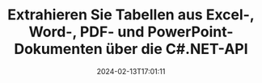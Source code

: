 ---
############################# Static ############################
layout: "auto-gen-parser"
date: 2024-02-13T17:01:11
draft: false
otherformats: one otp ott pdf pps ppsx ppt pptx rtf tex vdx vsdm vsdx vssm vssx vstm

############################# Head ############################
head_title: "Extrahieren Sie Tabellen aus PDF, DOCX, PPTX, XLSX, EPUB und mehr über die C#.NET-API"
head_description: "Mit der API GroupDocs.Parser .NET können Programmierer Tabellen aus PDF, DOC, DOCX, PPT, PPTX, EML, MSG, XLS, XLSX und CSV extrahieren , ODT, RTF und viele andere Dokumenttypen in .NET Apps."

############################# Header ############################
title: "Extrahieren Sie Tabellen aus Excel-, Word-, PDF- und PowerPoint-Dokumenten über die C#.NET-API"
description: "Mit der API GroupDocs.Parser .NET können Programmierer Tabellen aus PDF, DOC, DOCX, PPT, PPTX, EML, MSG, XLS, XLSX und CSV extrahieren , ODT, RTF & EPUB Dokumente oder Seiten."
bg_image: "https://cms.admin.containerize.com/templates/aspose/App_Themes/V3/images/bg/header1.png"
bg_overlay: false
button:
    enable: true
    icon: "fas fa-arrow-down"
    label: "Download kostenlose Testversion"
    link: "https://downloads.groupdocs.com/parser/net"

############################# SubMenu ############################
submenu:
    enable: true

    left:
        img_alt: "GroupDocs.Parser for .NET"
        image: "https://cms.admin.containerize.com/templates/groupdocs/images/product-logos/90x90-noborder/groupdocs-parser-net.png"
        product: "GroupDocs.Parser"
        platform: ".NET"

    middle:
        button:

            # button loop
            - link: "https://apireference.groupdocs.com/parser/net"
              text: "API-Referenz"

            # button loop
            - link: "https://github.com/groupdocs-parser"
              text: "Codebeispiele"

            # button loop
            - link: "https://products.groupdocs.app/parser/family"
              text: "Live-Demos"

            # button loop
            - link: "https://purchase.groupdocs.com/pricing/parser/net"
              text: "Preisgestaltung"

    right:
        link_download: "https://downloads.groupdocs.com/parser"
        link_learn: "https://docs.groupdocs.com/parser/net"
        link_buy: "https://purchase.groupdocs.com"

############################# About ############################
about:
    enable: true
    title: "Wie extrahiere ich Tabellen aus XLSM-Dateien über die .NET-API?"
    content: |
        Eine Tabelle ist die Sammlung von Zellen, die in Zeilen und Spalten angeordnet sind. Tabellen spielen eine sehr wichtige Rolle beim Speichern und Organisieren detaillierter oder komplizierter Daten, damit die Benutzer sie leicht lesen und anzeigen können. Tabellen können auf vielfältige Weise verwendet werden, z. B. zum Erstellen von Listen, zum Vergleichen von Informationen, zum Ausrichten von Daten, zum Gruppieren von Informationen, zum Hervorheben von Trends oder Mustern in Daten und vielem mehr. GroupDocs.Parser for .NET ist eine nützliche API, die es Softwareprogrammierern ermöglicht, Lösungen zum Extrahieren von Tabellen, Text und Bildern aus verschiedenen Arten unterstützter Dokumentformate zu entwickeln, wie z. B. PDF, E-Mails, E-Books, Word (DOC, { 318}), PowerPoint (PPT, PPTX), Excel (XLS, XLSX), E-Mail-Formate (EML, MSG) und viele mehr. Die .NET-API enthält mehrere wichtige Funktionen für die Arbeit mit Tabellen, z. B. das Extrahieren aller Tabellen aus einem Dokument, das Extrahieren einer Tabelle aus einer bestimmten Seite, das Abrufen von Tabellenzellendaten, das Abrufen der Gesamtzahl der Tabellenzeilen und -spalten sowie das Abrufen der Zeilenhöhe. Daten einer Tabelle drucken und vieles mehr.
        
        

############################# Steps ############################
steps:
    enable: true
    title_left: "Tabellen aus XLSM in .NET extrahieren"
    content_left: |
        [GroupDocs.Parser for .NET](/de/parser/net/) erleichtert C#-Entwicklern das Extrahieren von Tabellen aus einer XLSM-Datei durch die Implementierung einiger einfacher Schritte.
        
        * Instanziieren Sie das [Parser](https://reference.groupdocs.com/net/parser/groupdocs.parser/parser)-Objekt für das ursprüngliche Dokument.
        * Überprüfen Sie, ob das Dokument die Tabellenextraktion unterstützt;
        * Instanziieren Sie [PageTableAreaOptions](https://reference.groupdocs.com/parser/net/groupdocs.parser.options/pagetableareaoptions/) und [TemplateTableLayout](https://reference.groupdocs.com/parser/net/groupdocs.parser .templates/templatetablelayout/)-Klassen zum Festlegen des Layouts von Tabellen
        * Rufen Sie die Methode [GetTables](https://reference.groupdocs.com/parser/net/groupdocs.parser/parser/methods/gettables) auf und rufen Sie die Sammlung von [PageTableArea](https://reference.groupdocs.com/parser/) ab.net/groupdocs.parser.data/pagetablearea) Objekte ab;

    title_right: "Erfahren Sie mehr über die Tabellenextraktion"
    content_right: |
        * <a href="https://docs.groupdocs.com/parser/net/extract-tables-from-document/">So extrahieren Sie Tabellen aus einem Dokument</a>
        * <a href="https://docs.groupdocs.com/parser/net/extract-tables-from-document-page/">So extrahieren Sie Tabellen aus einer Dokumentseite</a>
 
    code: |
     {{% parser/additional-styles %}}
     {{< parser/code-parser title="So extrahieren Sie Tabellen aus der Datei XLSM mithilfe des Beispielcodes C#">}}

        ```csharp    
        // Extrahieren Sie Tabellen aus der Datei XLSM mit der API GroupDocs.Parser
        // Erstellen Sie eine Instanz der Parser-Klasse
        using (Parser parser = new Parser(filePath)) {
            // Überprüfen Sie, ob das Dokument die Tabellenextraktion unterstützt
            if (!parser.Features.Tables) {
                Console.WriteLine("Das Dokument unterstützt die Tabellenextraktion nicht.");
                return;
            }
            // Erstellen Sie das Layout der Tabellen
            TemplateTableLayout layout = new TemplateTableLayout(
                new double[] { 50, 95, 275, 415, 485, 545 },
                new double[] { 325, 340, 365, 395 });
            // Erstellen Sie die Optionen für die Tabellenextraktion
            PageTableAreaOptions options = new PageTableAreaOptions(layout);
            // Extrahieren Sie Tabellen aus dem Dokument.
            IEnumerable<PageTableArea> tables = parser.GetTables(options);
            // Über Tabellen iterieren
            foreach (PageTableArea t in tables) {
                // Über Zeilen iterieren
                for (int row = 0; row < t.RowCount; row++) {
                    // Über Spalten iterieren
                    for (int column = 0; column < t.ColumnCount; column++) {
                        // Holen Sie sich die Tabellenzelle
                        PageTableAreaCell cell = t[row, column];
                        if (cell != null) {
                            // Drucken Sie den Text der Tabellenzelle
                            Console.Write(cell.Text);
                            Console.Write(" | ");
                        }
                    }
                    Console.WriteLine();
                }
                Console.WriteLine();
            }
        }
        ```
     {{< /parser/code-parser >}}

############################# More ############################
more:
    enable: true
    title_left: "System Anforderungen"
    content_left: |
        GroupDocs.Parser for .NET APIs werden auf allen wichtigen Plattformen und Betriebssystemen unterstützt. Bevor Sie den folgenden Code ausführen, stellen Sie bitte sicher, dass die folgenden Voraussetzungen auf Ihrem System installiert sind.
        
        * Betriebssysteme: Microsoft Windows, Linux, MacOS
        * Entwicklungsumgebungen: Microsoft Visual Studio, Xamarin, MonoDevelop
        * Rahmenwerke
        * Laden Sie die neueste Version von GroupDocs.Parser for .NET von [Nuget](https://www.nuget.org/packages/groupdocs.parser) herunter.

    title_right: "Warum GroupDocs.Parser for .NET verwenden?"
    content_right: |
        * Unterstützung für die Extraktion von Klartext aus allen unterstützten Dokumenten    
        * Parsen von Dokumenten über benutzerdefinierte Vorlagen    
        * Vollständige Unterstützung der strukturierten Textextraktion    
        * Textsuche über Schlüsselwörter sowie reguläre Ausdrücke    
        * Extrahieren Sie formatierten Text, Metadaten, Bilder, Container und Anhänge    
        * Extrahieren Sie das Inhaltsverzeichnis für einige unterstützte Dokumentformate    
        * Analysieren Sie Formulardaten aus PDF-Dokumenten    
        * Extrahieren Sie Hyperlinks aus dem Dokument   

############################# About Formats ############################
about_formats:
    enable: true

############################# More Formats ############################
more_formats:
    enable: true
    title: "Extrahieren Sie Tabellen aus anderen Dokumentformaten"
    content: |
        .NET API zum Parsen und Scannen von Dokumenten für Dateiformate und Bilder. Extrahieren Sie Daten für einige der gängigen Dateiformate, wie unten aufgeführt.

############################# Back to top ###############################
back_to_top:
    enable: true
---